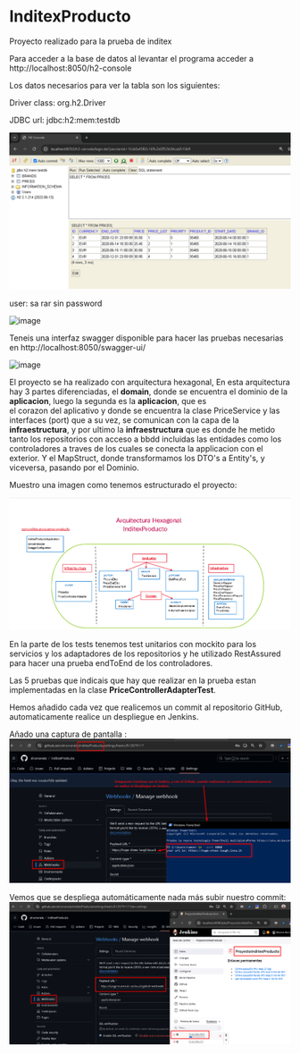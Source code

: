 # InditexProducto
Proyecto realizado para la prueba de inditex

Para acceder a la base de datos al levantar el programa acceder a http://localhost:8050/h2-console

Los datos necesarios para ver la tabla son los siguientes:

Driver class: org.h2.Driver

JDBC url: jdbc:h2:mem:testdb

![img.png](img.png)

user: sa
rar
sin password

![image](https://user-images.githubusercontent.com/7735554/233590317-0035b22f-e5d6-41dd-beaf-9134589d8c40.png)

Teneis una interfaz swagger disponible para hacer las pruebas necesarias en http://localhost:8050/swagger-ui/

![image](https://user-images.githubusercontent.com/7735554/233591202-9f26d139-71a0-4464-8977-c7bc8a31ed0b.png)

El proyecto se ha realizado con arquitectura hexagonal,
En esta arquitectura hay 3 partes diferenciadas, el **domain**, donde se encuentra
el dominio de la **aplicacion**, luego la segunda es la **aplicacion**, que es   
el corazon del aplicativo y donde se encuentra la clase PriceService y las interfaces (port) que a su vez, se comunican con la capa de la **infraestructura**, y por ultimo
la **infraestructura** que es donde he metido tanto los repositorios con acceso a bbdd incluidas las entidades como los controladores a traves de los cuales se conecta la applicacion con el exterior.
Y el MapStruct, donde transformamos los DTO's a Entity's, y viceversa, pasando por el Dominio.

Muestro una imagen como tenemos estructurado el proyecto:

![img_4.png](img_4.png)

En la parte de los tests tenemos test unitarios con mockito para los servicios y los adaptadores de los repositorios y he utilizado RestAssured para hacer una prueba 
endToEnd de los controladores. 

Las 5 pruebas que indicais que hay que realizar en la prueba estan implementadas en la clase **PriceControllerAdapterTest**.

Hemos añadido cada vez que realicemos un commit al repositorio GitHub,
automaticamente realice un despliegue en Jenkins.

Añado una captura de pantalla :
![img_2.png](img_2.png)

Vemos que se despliega automáticamente nada más subir nuestro commit:
![img_3.png](img_3.png)
